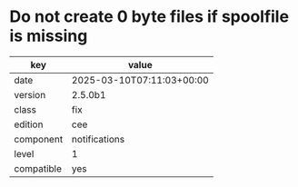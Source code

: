 [//]: # (werk v2)
# Do not create 0 byte files if spoolfile is missing

key        | value
---------- | ---
date       | 2025-03-10T07:11:03+00:00
version    | 2.5.0b1
class      | fix
edition    | cee
component  | notifications
level      | 1
compatible | yes


